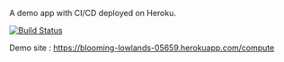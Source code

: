 A demo app with CI/CD deployed on Heroku.

[![Build Status](https://travis-ci.com/abugraokkali/appintro.svg?branch=main)](https://travis-ci.com/abugraokkali/appintro)

Demo site : https://blooming-lowlands-05659.herokuapp.com/compute